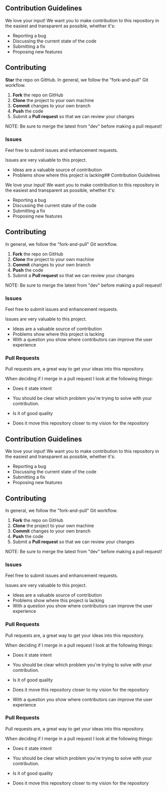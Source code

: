 ## Contribution Guidelines

We love your input! We want you to make contribution to this repository in the easiest and transparent as possible, whether it's:

- Reporting a bug
- Discussing the current state of the code
- Submitting a fix
- Proposing new features

## Contributing

**Star** the repo on GitHub.
In general, we follow the "fork-and-pull" Git workflow.

1.  **Fork** the repo on GitHub
2.  **Clone** the project to your own machine
3.  **Commit** changes to your own branch
4.  **Push** the code
5.  Submit a **Pull request** so that we can review your changes

NOTE: Be sure to merge the latest from "dev" before making a pull request!

### Issues

Feel free to submit issues and enhancement requests.

Issues are very valuable to this project.

- Ideas are a valuable source of contribution
- Problems show where this project is lacking## Contribution Guidelines

We love your input! We want you to make contribution to this repository in the easiest and transparent as possible, whether it's:

- Reporting a bug
- Discussing the current state of the code
- Submitting a fix
- Proposing new features

## Contributing

In general, we follow the "fork-and-pull" Git workflow.

1.  **Fork** the repo on GitHub
2.  **Clone** the project to your own machine
3.  **Commit** changes to your own branch
4.  **Push** the code
5.  Submit a **Pull request** so that we can review your changes

NOTE: Be sure to merge the latest from "dev" before making a pull request!

### Issues

Feel free to submit issues and enhancement requests.

Issues are very valuable to this project.

- Ideas are a valuable source of contribution
- Problems show where this project is lacking
- With a question you show where contributors can improve the user experience

### Pull Requests

Pull requests are, a great way to get your ideas into this repository.

When deciding if I merge in a pull request I look at the following things:

- Does it state intent

- You should be clear which problem you're trying to solve with your contribution.

- Is it of good quality

- Does it move this repository closer to my vision for the repository

## Contribution Guidelines

We love your input! We want you to make contribution to this repository in the easiest and transparent as possible, whether it's:

- Reporting a bug
- Discussing the current state of the code
- Submitting a fix
- Proposing new features

## Contributing

In general, we follow the "fork-and-pull" Git workflow.

1.  **Fork** the repo on GitHub
2.  **Clone** the project to your own machine
3.  **Commit** changes to your own branch
4.  **Push** the code
5.  Submit a **Pull request** so that we can review your changes

NOTE: Be sure to merge the latest from "dev" before making a pull request!

### Issues

Feel free to submit issues and enhancement requests.

Issues are very valuable to this project.

- Ideas are a valuable source of contribution
- Problems show where this project is lacking
- With a question you show where contributors can improve the user experience

### Pull Requests

Pull requests are, a great way to get your ideas into this repository.

When deciding if I merge in a pull request I look at the following things:

- Does it state intent

- You should be clear which problem you're trying to solve with your contribution.

- Is it of good quality

- Does it move this repository closer to my vision for the repository

- With a question you show where contributors can improve the user experience

### Pull Requests

Pull requests are, a great way to get your ideas into this repository.

When deciding if I merge in a pull request I look at the following things:

- Does it state intent

- You should be clear which problem you're trying to solve with your contribution.

- Is it of good quality

- Does it move this repository closer to my vision for the repository
